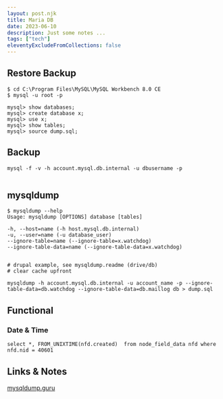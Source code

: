 ```yaml
---
layout: post.njk
title: Maria DB
date: 2023-06-10
description: Just some notes ...
tags: ["tech"]
eleventyExcludeFromCollections: false
---  
```



## Restore Backup


```
$ cd C:\Program Files\MySQL\MySQL Workbench 8.0 CE
$ mysql -u root -p

mysql> show databases;
mysql> create database x;
mysql> use x;
mysql> show tables;
mysql> source dump.sql;

```


## Backup
```
mysql -f -v -h account.mysql.db.internal -u dbusername -p


```

## mysqldump

```
$ mysqldump --help
Usage: mysqldump [OPTIONS] database [tables]

-h, --host=name (-h host.mysql.db.internal)
-u, --user=name (-u database_user)
--ignore-table=name (--ignore-table=x.watchdog)
--ignore-table-data=name (--ignore-table-data=x.watchdog)


# drupal example, see mysqldump.readme (drive/db)
# clear cache upfront

mysqldump -h account.mysql.db.internal -u account_name -p --ignore-table-data=db.watchdog --ignore-table-data=db.maillog db > dump.sql

```

## Functional

### Date & Time
```
select *, FROM_UNIXTIME(nfd.created)  from node_field_data nfd where nfd.nid = 40601
```

## Links & Notes  
[mysqldump.guru](https://mysqldump.guru/what-is-mysqldump.html)  